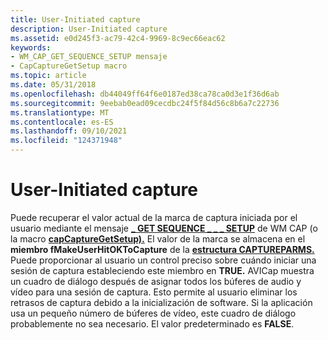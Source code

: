 ```yaml
---
title: User-Initiated capture
description: User-Initiated capture
ms.assetid: e0d245f3-ac79-42c4-9969-8c9ec66eac62
keywords:
- WM_CAP_GET_SEQUENCE_SETUP mensaje
- CapCaptureGetSetup macro
ms.topic: article
ms.date: 05/31/2018
ms.openlocfilehash: db44049ff64f6e0187ed38ca78ca0d3e1f36d6ab
ms.sourcegitcommit: 9eebab0ead09cecdbc24f5f84d56c8b6a7c22736
ms.translationtype: MT
ms.contentlocale: es-ES
ms.lasthandoff: 09/10/2021
ms.locfileid: "124371948"
---
```

# <a name="user-initiated-capture"></a>User-Initiated capture

Puede recuperar el valor actual de la marca de captura iniciada por el usuario mediante el mensaje [**\_ GET SEQUENCE \_ \_ \_ SETUP**](wm-cap-get-sequence-setup.md) de WM CAP (o la macro [**capCaptureGetSetup).**](/windows/desktop/api/Vfw/nf-vfw-capcapturegetsetup) El valor de la marca se almacena en el **miembro fMakeUserHitOKToCapture** de la [**estructura CAPTUREPARMS.**](/windows/win32/api/vfw/ns-vfw-captureparms) Puede proporcionar al usuario un control preciso sobre cuándo iniciar una sesión de captura estableciendo este miembro en **TRUE.** AVICap muestra un cuadro de diálogo después de asignar todos los búferes de audio y vídeo para una sesión de captura. Esto permite al usuario eliminar los retrasos de captura debido a la inicialización de software. Si la aplicación usa un pequeño número de búferes de vídeo, este cuadro de diálogo probablemente no sea necesario. El valor predeterminado es **FALSE**.

 

 




